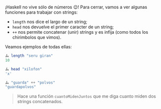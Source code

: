 ¡Haskell no vive sólo de números :wink:! Para cerrar, vamos a ver algunas funciones para trabajar con strings:

* `length` nos dice el largo de un string;
* `head` nos devuelve el primer caracter de un string;
* `++` nos permite concatenar (unir) strings y es infija (como todos los chirimbolos que vimos).

Veamos ejemplos de todas ellas:

```haskell
ム length "seru giran"
10

ム head "xilofon"
'x'

ム "guarda" ++ "polvos"
"guardapolvos"
```
> Hace una función `cuantoMidenJuntos` que me diga cuanto miden dos strings concatenados.
